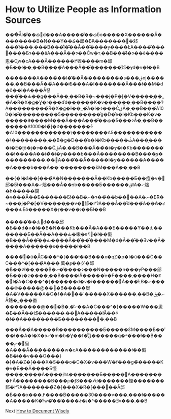 # How to Utilize People as Information Sources

���ׂĂ̐l�̎��Ԃ𑸏d���A�����̎��Ԃƃo�����X������Ă��������B�N���Ɏ��₷�邱�Ƃ́A�������󂯎�邾���ł͂���܂���B���̐l�͂��Ȃ��̑��݂��y����ŁA����̎���𕷂����Ƃɂ���āA���Ȃ��ɂ��Ċw�т܂��B���̐l�ɂ��ē����悤�Ɋw�сA���Ȃ������߂铚����m�邱�Ƃ��ł��܂��B����́A���Ȃ��̎�������͂邩�ɏd�v�ł��B

�������A����̉��l�͂��Ȃ���������s���قǌ������܂��B���Ȃ��́A���ǂ̂Ƃ���A�l�������Ă���ł��M�d�ȏ��i�A���Ȃ킿���̎��Ԃ��g���Ă��܂��B�R�\~���j�P�\[�V�����̗��\_�́A�R�X�g�Ɣ�r���ďd������K�v������܂��B����ɁA���������̃R�X�g�Ɨ��\_�́A�l�ɂ���ĈقȂ�܂��B���́A100�l�̊���������5���������̑g�D�̊e�l�Ƙb���K�v������Ƌ����M���Ă���A���̎��Ԃ̖�5���ɂȂ�܂��B�������A1000�l�̏]�ƈ�������ꍇ�A10������������\��������A5������������\��������܂��B�g�D���̊e�l�Ƙb�����Ԃ́A���̖����i�E�ʈȏ�j�ɂ���ĈقȂ�܂��B���Ȃ��̏�i�ɏ�i�Ƙb�������ׂ��ł����A��i�̏�i�ɏ����b���Ă��������B����͕s����������܂��񂪁A���͂��Ȃ�����i�ɏ������A�����A����b���Ă��\`��������ƐM���Ă��܂��B

��{�I�ȃ��\[���́A�N�������Ȃ��Ƙb�����Ƃ��痘�v�𓾂邱�Ƃł���A�ނ炪���Ȃ��ɘb�����Ƃ������قǁA�ނ炪�h�����闘�v�͏��Ȃ��Ƃ������Ƃł��B�ނ�ɂ��̉��b��񋟂��A�ނ�Ƃ̃R�\~���j�P�\[�V�����̗��v�𓾂邽�߂ɁA���Ȃ��̎d���́A��₳�ꂽ���ԂƂ̃o�����X�ŗ��v��ۂ��Ƃł��B

�����̎��Ԃ𑸏d���邱�Ƃ��d�v�ł��B�N���Ƙb���Ȃ�A���Ƃ�����Ɏ��Ԃ�������Ƃ��Ă��A���Ԃ�啝�ɐߖ񂷂�ł��傤�B���Ȃ��̎��Ԃ����Ȃ��̂��̂����M�d�Ȃ��̂��Ǝv��Ȃ�����A������s���ׂ��ł��B

����̊�ȗ�͉ẴC���^�\[���ł��B���x�ɋZ�p�I�ȗ���̉Ċ��C���^�\[���́A���܂萬�ʂ��グ�邱�Ƃ͊��҂ł��܂���B�ނ�͂����ɂ���N�����n���ɏP���邱�Ƃ��\�z����܂��B����łȂ�����͗e�F����܂����H�ꂵ�񂾐l�́A�C���^�\[������d�v�ȉ������󂯂Ă���̂ŁB�ނ�͏����֎�����@��𓾂�B�����炭�A�V�����A�C�f�A�𕷂��\`�����X������܂��B�ނ�͈قȂ鎋�\_���畨��������@��𓾂�B�ނ�͂܂��A�C���^�\[�����W���悤�Ƃ��Ă��邩������܂��񂪁A�����łȂ��ꍇ�ł��A����ׂ����Ƃ��������񂠂�܂��B

���Ȃ��́A�����Ɍ����������Ƃ�����ƐM����Ƃ��͂��ł��A�l�X�ɔނ�̒m�b�Ɣ��f�͂̂ق�̏�����q�˂�ׂ��ł��B����͔ނ�𕽂炰�A���Ȃ��͉������w�сA������������ł��傤�B�ǂ��v���O���}�\[�́A�Z�\[���X�S���o�C�X�v���W�f���g�̏�����K�v�Ƃ��Ȃ����Ƃ͂悭����܂����A����܂łɍs�������Ƃ�����΁A��������߂Ă��������B���͉c�ƒS���҂̎d�������悭�������邽�߂ɁA�������̃Z�\[���X�R�\[���𕷂��Ă݂邱�Ƃ���x���߂܂����B�����30����v���܂���ł������A���͏��K�͂ȓw�͂��̔����Ɉ�ۂ�^�����Ǝv���܂��B

Next [How to Document Wisely](05-How-to-Document-Wisely.md)
